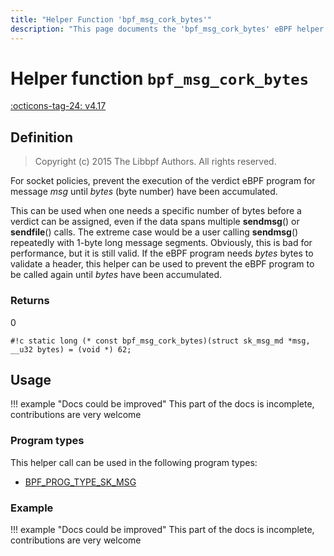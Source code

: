 ```yaml
---
title: "Helper Function 'bpf_msg_cork_bytes'"
description: "This page documents the 'bpf_msg_cork_bytes' eBPF helper function, including its defintion, usage, program types that can use it, and examples."
---
```

# Helper function `bpf_msg_cork_bytes`

<!-- [FEATURE_TAG](bpf_msg_cork_bytes) -->
[:octicons-tag-24: v4.17](https://github.com/torvalds/linux/commit/91843d540a139eb8070bcff8aa10089164436deb)
<!-- [/FEATURE_TAG] -->

## Definition

> Copyright (c) 2015 The Libbpf Authors. All rights reserved.


<!-- [HELPER_FUNC_DEF] -->
For socket policies, prevent the execution of the verdict eBPF program for message _msg_ until _bytes_ (byte number) have been accumulated.

This can be used when one needs a specific number of bytes before a verdict can be assigned, even if the data spans multiple **sendmsg**() or **sendfile**() calls. The extreme case would be a user calling **sendmsg**() repeatedly with 1-byte long message segments. Obviously, this is bad for performance, but it is still valid. If the eBPF program needs _bytes_ bytes to validate a header, this helper can be used to prevent the eBPF program to be called again until _bytes_ have been accumulated.

### Returns

0

`#!c static long (* const bpf_msg_cork_bytes)(struct sk_msg_md *msg, __u32 bytes) = (void *) 62;`
<!-- [/HELPER_FUNC_DEF] -->

## Usage

!!! example "Docs could be improved"
    This part of the docs is incomplete, contributions are very welcome

### Program types

This helper call can be used in the following program types:

<!-- DO NOT EDIT MANUALLY -->
<!-- [HELPER_FUNC_PROG_REF] -->
 * [BPF_PROG_TYPE_SK_MSG](../program-type/BPF_PROG_TYPE_SK_MSG.md)
<!-- [/HELPER_FUNC_PROG_REF] -->

### Example

!!! example "Docs could be improved"
    This part of the docs is incomplete, contributions are very welcome
